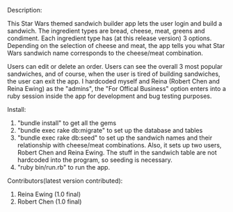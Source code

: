 Description:

This Star Wars themed sandwich builder app lets the user login and build a sandwich. The ingredient types are bread, cheese, meat, greens and condiment. Each ingredient type has (at this release version) 3 options. Depending on the selection of cheese and meat, the app tells you what Star Wars sandwich name corresponds to the cheese/meat combination.

Users can edit or delete an order. Users can see the overall 3 most popular sandwiches, and of course, when the user is tired of building sandwiches, the user can exit the app. I hardcoded myself and Reina (Robert Chen and Reina Ewing) as the "admins", the "For Offical Business" option enters into a ruby session inside the app for development and bug testing purposes.

Install:

1. "bundle install" to get all the gems
2. "bundle exec rake db:migrate" to set up the database and tables
3. "bundle exec rake db:seed" to set up the sandwich names and their relationship with cheese/meat combinations. Also, it sets up two users, Robert Chen and Reina Ewing. The stuff in the sandwich table are not hardcoded into the program, so seeding is necessary.
4. "ruby bin/run.rb" to run the app.

Contributors(latest version contributed):
1. Reina Ewing (1.0 final)
2. Robert Chen (1.0 final)